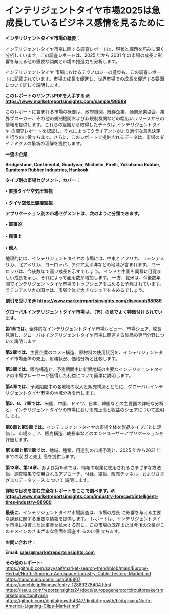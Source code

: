 # インテリジェントタイヤ市場2025は急成長しているビジネス感情を見るために

<strong><b>インテリジェントタイヤ市場の概要：</b></strong>

インテリジェントタイヤ市場に関する調査レポートは、現状と課題を巧みに深く分析しています。この調査レポートは、2025 年から 2031 年の市場の成長に影響を与える他の重要な傾向と市場の推進力も分析します。

インテリジェントタイヤ 市場におけるテクノロジーの進歩も、この調査レポートに記載されています。市場の成長を促進し、世界市場での成長を促進する要因について詳しく説明します。

<strong>このレポートのサンプルPDFを入手する @ <a href=https://www.marketreportsinsights.com/sample/98989>https://www.marketreportsinsights.com/sample/98989</a></strong>

このレポートに含まれる市場の概要は、政府機関、既存企業、通商産業協会、業界ブローカー、その他の規制機関および非規制機関などの幅広いリソースからの情報を提供します。これらの組織から取得したデータは インテリジェントタイヤ の調査レポートを認証し、それによってクライアントがより適切な意思決定を行うのに役立ちます。さらに、このレポートで提供されるデータは、市場のダイナミクスの最新の理解を提供します。

<strong>一流の企業</strong>

<strong><b>Bridgestone, Continental, Goodyear, Michelin, Pirelli, Yokohama Rubber, Sumitomo Rubber Industries, Hankook</b></strong>

<strong><b>タイプ別の市場セグメント、カバー：</b></strong>

<strong>• 直接タイヤ空気圧監視<br><br>• タイヤ空気圧間接監視</strong>

<strong><b>アプリケーション別の市場セグメントは、次のように分類できます。</b></strong>

<strong>• 軍事的<br><br>• 民事上<br><br>• 他人</strong>

 地理的には、インテリジェントタイヤの市場には、中東とアフリカ、ラテンアメリカ、北アメリカ、ヨーロッパ、アジア太平洋などの地域が含まれます。 ヨーロッパは、今後数年で高い成長を示すでしょう。 インドと中国も同様に目覚ましい成長を示し、それによって雇用数が増加します。 一方、北米は、今後数年間でインテリジェントタイヤ市場でトップシェアを占めると予想されています。 ラテンアメリカの国々は、市場全体で大きなシェアを占めるでしょう。

<strong>割引を受ける@ <a href=https://www.marketreportsinsights.com/discount/98989>https://www.marketreportsinsights.com/discount/98989</a></strong>

<strong><b>グローバルインテリジェントタイヤ市場は、（15）の章でよく特徴付けられています。</b></strong>

<strong><b>第</b></strong><strong><b>1章では、</b></strong>全体的なインテリジェントタイヤ市場レビュー、市場シェア、成長見通し、グローバルインテリジェントタイヤ市場に関連する製品の専門分野について説明します

<strong><b>第2章では、</b></strong>主要企業のコスト構造、原材料の使用状況を、インテリジェントタイヤ市場全体の売上、財務状況、価格分析と比較します。

<strong><b>第3章では、</b></strong>販売構造と、予測期間中に新興地域の主要なインテリジェントタイヤの市場プレーヤーが獲得した利益について簡単に説明します。

<strong><b>第4章では、</b></strong>予測期間中の各地域の収入と販売構造とともに、グローバルインテリジェントタイヤ市場の地域分析を示します。

<strong><b>第5、6、7章では、</b></strong>米国、中国、ドイツ、日本、韓国などの主要国の詳細な分析と、インテリジェントタイヤの市場における売上高と収益のシェアについて説明します。

<strong><b>第8章と第9章では、</b></strong>インテリジェントタイヤの市場全体を製品タイプごとに評価し、市場シェア、販売構造、成長率などのエンドユーザーアプリケーションを評価します。

<strong><b>第10章と第11章では、</b></strong>地域、種類、用途別の市場予測と、2025 年から2031 年までの収 益と売上 高を提供します。

<strong><b>第13章、第14章、</b></strong>および第15章では、情報の収集に使用されるさまざまな方法論、調査結果で使用されるアプローチ、付録、結論、販売チャネル、およびさまざまなデータソース について 説明します。

<strong>詳細な目次を含む完全なレポートをここで調べます。@ <a href=https://www.marketreportsinsights.com/industry-forecast/intelligent-tires-industry-98989>https://www.marketreportsinsights.com/industry-forecast/intelligent-tires-industry-98989</a></strong>

<strong><b>最後に、</b></strong>インテリジェントタイヤ市場調査は、市場の成長 に影響を</a>与える主要な課題に関する重要な情報を提供します。 レポートは、インテリジェントタイヤ市場に投資または事業を拡大する前に、この市場の既存または今後の企業がこのドメインのさまざまな側面を調査す るのに役 立ちます。

<strong><b>お問い合わせ：</b></strong>

<strong>Email: </strong><a href=mailto:sales@marketreportsinsights.com><strong>sales@marketreportsinsights.com</strong></a>

<strong>その他のレポート:</strong>
<br>
<a href=https://github.com/sayysaif/market-search-trend/blob/main/Europe-Herbal/North-America-Aerospace-Industry-Cable-Testers-Market.md>https://github.com/sayysaif/market-search-trend/blob/main/Europe-Herbal/North-America-Aerospace-Industry-Cable-Testers-Market.md</a>
<br>
<a href=https://tanomuno.com/illust/506807>https://tanomuno.com/illust/506807</a>
<br>
<a href=https://ameblo.jp/hindavi/entry-12889378404.html>https://ameblo.jp/hindavi/entry-12889378404.html</a>
<br>
<a href=https://issuu.com/reportsinsights24/docs/europegeneratorcircuitbreakersmarketopportunityana>https://issuu.com/reportsinsights24/docs/europegeneratorcircuitbreakersmarketopportunityana</a>
<br>
<a href=https://github.com/digitalgrowth4347/digital-growth/blob/main/North-America-Ligating-Clips-Market.md>https://github.com/digitalgrowth4347/digital-growth/blob/main/North-America-Ligating-Clips-Market.md</a>"
